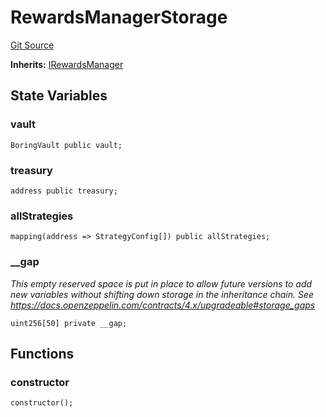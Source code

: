 # RewardsManagerStorage
[Git Source](https://github.com/Level-Money/contracts/blob/dc473999128bb60d87e479b557f6971af65ff8db/src/v2/usd/RewardsManagerStorage.sol)

**Inherits:**
[IRewardsManager](/src/v2/interfaces/level/IRewardsManager.sol/interface.IRewardsManager.md)


## State Variables
### vault

```solidity
BoringVault public vault;
```


### treasury

```solidity
address public treasury;
```


### allStrategies

```solidity
mapping(address => StrategyConfig[]) public allStrategies;
```


### __gap
*This empty reserved space is put in place to allow future versions to add new
variables without shifting down storage in the inheritance chain.
See https://docs.openzeppelin.com/contracts/4.x/upgradeable#storage_gaps*


```solidity
uint256[50] private __gap;
```


## Functions
### constructor


```solidity
constructor();
```

